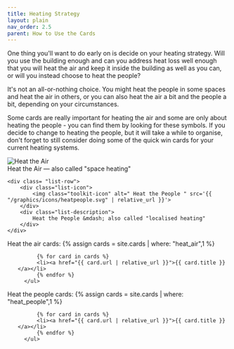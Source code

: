 ```yaml
---
title: Heating Strategy
layout: plain
nav_order: 2.5
parent: How to Use the Cards
--- 
```


One thing you'll want to do early on is decide on your heating strategy.  Will you use the building enough and can you address heat loss well enough that you will heat the air and keep it inside the building as well as you can, or will you instead choose to heat the people?  

It's not an all-or-nothing choice.  You might heat the people in some spaces and heat the air in others, or you can also heat the air a bit and the people a bit, depending on your circumstances.

Some cards are really important for heating the air and some are only about heating the people - you can find them by looking for these symbols.  If you decide to change to heating the people, but it will take a while to organise, don't forget to still consider doing some of the quick win cards for your current heating systems.

<div class="list-grid-container">
    <div class= "list-row">
        <div class="list-icon">
            <img class="toolkit-icon" alt=" Heat the Air " src='{{ "/graphics/icons/heatair.svg" | relative_url }}'>
        </div>
        <div class="list-description">
            Heat the Air &mdash; also called "space heating"
        </div>
    </div>

   
    <div class= "list-row">
        <div class="list-icon">
            <img class="toolkit-icon" alt=" Heat the People " src='{{ "/graphics/icons/heatpeople.svg" | relative_url }}'>
        </div>
        <div class="list-description">
            Heat the People &mdash; also called "localised heating"
        </div>
    </div>
</div>


<div>
     Heat the air cards:
      {% assign cards = site.cards | where: "heat_air",1 %} 
      <ul>
      
          {% for card in cards %}
          <li><a href="{{ card.url | relative_url }}">{{ card.title }} </a></li>
          {% endfor %}
      </ul>
</div>

<div>
     Heat the people cards:
      {% assign cards = site.cards | where: "heat_people",1 %} 
      <ul>
      
          {% for card in cards %}
          <li><a href="{{ card.url | relative_url }}">{{ card.title }} </a></li>
          {% endfor %}
      </ul>
</div>